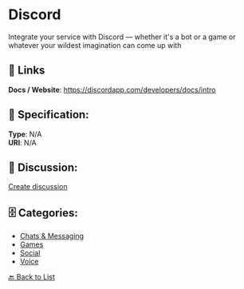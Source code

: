 # Discord


Integrate your service with Discord — whether it's a bot or a game or whatever your wildest imagination can come up with

##  🔗 Links
**Docs / Website**: https://discordapp.com/developers/docs/intro

## 🧬 Specification:
**Type**: N/A  
**URI**: N/A

## 💬 Discussion:
[Create discussion](https://github.com/apis-list/apis-list/discussions/new)

## 🗄️ Categories:
- [Chats & Messaging](https://github.com/apis-list/apis-list#chats--messaging)
- [Games](https://github.com/apis-list/apis-list#games)
- [Social](https://github.com/apis-list/apis-list#social)
- [Voice](https://github.com/apis-list/apis-list#voice)




[🔙 Back to List](https://github.com/apis-list/apis-list)
